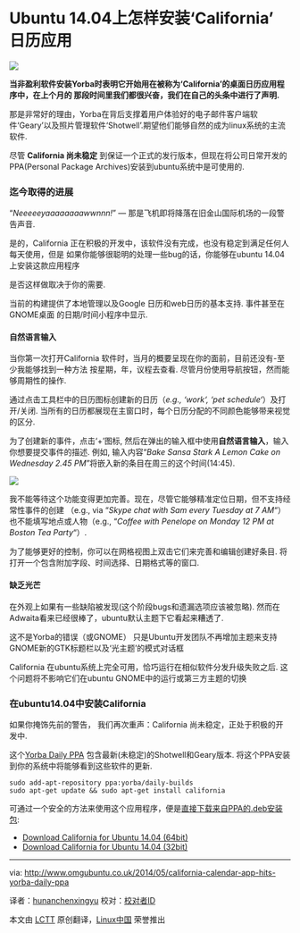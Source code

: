 Ubuntu 14.04上怎样安装‘California’ 日历应用
================================================================================
![](http://www.omgubuntu.co.uk/wp-content/uploads/2014/05/california-calendar.jpg)

**当非盈利软件安装Yorba时表明它开始用在被称为‘California’的桌面日历应用程序中，在上个月的 那段时间里我们都很兴奋，我们在自己的头条中进行了声明.**

那是非常好的理由，Yorba在背后支撑着用户体验好的电子邮件客户端软件‘Geary’以及照片管理软件‘Shotwell’.期望他们能够自然的成为linux系统的主流软件.

尽管 **California 尚未稳定** 到保证一个正式的发行版本，但现在将公司日常开发的PPA(Personal Package Archives)安装到ubuntu系统中是可使用的.

### 迄今取得的进展 ###

“*Neeeeeyaaaaaaaawwnnn!*” — 那是飞机即将降落在旧金山国际机场的一段警告声音.

是的，California 正在积极的开发中，该软件没有完成，也没有稳定到满足任何人每天使用，但是
如果你能够很聪明的处理一些bug的话，你能够在ubuntu 14.04上安装这款应用程序

是否这样做取决于你的需要.

当前的构建提供了本地管理以及Google 日历和web日历的基本支持. 事件甚至在GNOME桌面
的日期/时间小程序中显示.

#### 自然语言输入 ####

当你第一次打开California 软件时，当月的概要呈现在你的面前，目前还没有-至少我能够找到一种方法
按星期，年，议程去查看. 尽管月份使用导航按钮，然而能够周期性的操作.

通过点击工具栏中的日历图标创建新的日历（*e.g., ‘work‘, ‘pet schedule‘*）及打开/关闭. 当所有的日历都展现在主窗口时，每个日历分配的不同颜色能够带来视觉的区分.

为了创建新的事件，点击‘+’图标, 然后在弹出的输入框中使用**自然语言输入**，输入你想要提交事件的描述. 例如, 输入内容“*Bake Sansa Stark A Lemon Cake on Wednesday 2.45 PM*”将嵌入新的条目在周三的这个时间(14:45).

![](http://www.omgubuntu.co.uk/wp-content/uploads/2014/05/Screen-Shot-2014-05-15-at-21.26.20.png)

我不能等待这个功能变得更加完善。现在，尽管它能够精准定位日期，但不支持经常性事件的创建
（e.g., via “*Skype chat with Sam every Tuesday at 7 AM*“）也不能填写地点或人物（e.g., “*Coffee with Penelope on Monday 12 PM at Boston Tea Party*“）.

为了能够更好的控制，你可以在网格视图上双击它们来完善和编辑创建好条目. 将打开一个包含附加字段、时间选择、日期格式等的窗口.

#### 缺乏光芒 ####

在外观上如果有一些缺陷被发现(这个阶段bugs和遗漏选项应该被忽略). 然而在 Adwaita看来已经很棒了，ubuntu默认主题下它看起来糟透了.

这不是Yorba的错误（或GNOME） 只是Ubuntu开发团队不再增加主题来支持GNOME新的GTK标题栏以及‘光主题’的模式对话框

California 在ubuntu系统上完全可用，恰巧运行在相似软件分发升级失败之后. 这个问题将不影响它们在ubuntu GNOME中的运行或第三方主题的切换


### 在ubuntu14.04中安装California ###

如果你掩饰先前的警告， 我们再次重声：California 尚未稳定，正处于积极的开发中.

这个[Yorba Daily PPA][2] 包含最新(未稳定)的Shotwell和Geary版本. 将这个PPA安装到你的系统中将能够看到这些软件的更新.

    sudo add-apt-repository ppa:yorba/daily-builds
    sudo apt-get update && sudo apt-get install california

可通过一个安全的方法来使用这个应用程序，便是[直接下载来自PPA的.deb安装包][3]:

- [Download California for Ubuntu 14.04 (64bit)][4]
- [Download California for Ubuntu 14.04 (32bit)][5]

--------------------------------------------------------------------------------

via: http://www.omgubuntu.co.uk/2014/05/california-calendar-app-hits-yorba-daily-ppa

译者：[hunanchenxingyu](https://github.com/hunanchenxingyu) 校对：[校对者ID](https://github.com/校对者ID)

本文由 [LCTT](https://github.com/LCTT/TranslateProject) 原创翻译，[Linux中国](http://linux.cn/) 荣誉推出

[1]:http://www.omgubuntu.co.uk/2014/04/yorba-california-calendar-app-linux
[2]:https://launchpad.net/~yorba/+archive/daily-builds/
[3]:https://launchpad.net/~yorba/+archive/daily-builds/+packages
[4]:https://launchpad.net/~yorba/+archive/daily-builds/+files/california_0.1.0-0%7E188%7Eubuntu14.04.1_amd64.deb
[5]:https://launchpad.net/~yorba/+archive/daily-builds/+files/california_0.1.0-0%7E188%7Eubuntu14.04.1_i386.deb